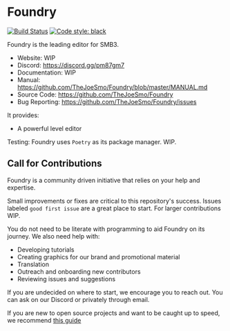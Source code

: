 # Foundry

[![Build Status](https://travis-ci.org/mchlnix/SMB3-Foundry.svg?branch=master)](https://travis-ci.org/mchlnix/SMB3-Foundry)
[![Code style: black](https://img.shields.io/badge/code%20style-black-000000.svg)](https://github.com/psf/black)

Foundry is the leading editor for SMB3.
- Website: WIP
- Discord: https://discord.gg/pm87gm7
- Documentation: WIP
- Manual: https://github.com/TheJoeSmo/Foundry/blob/master/MANUAL.md
- Source Code: https://github.com/TheJoeSmo/Foundry
- Bug Reporting: https://github.com/TheJoeSmo/Foundry/issues

It provides:
- A powerful level editor

Testing:
Foundry uses `Poetry` as its package manager.  WIP.

Call for Contributions
----------------------
Foundry is a community driven initiative that relies on your help and expertise.

Small improvements or fixes are critical to this repository's success.  Issues labeled `good first issue` are a great place to start.  For larger contributions WIP.

You do not need to be literate with programming to aid Foundry on its journey.  We also need help with:
- Developing tutorials
- Creating graphics for our brand and promotional material
- Translation
- Outreach and onboarding new contributors
- Reviewing issues and suggestions

If you are undecided on where to start, we encourage you to reach out.  You can ask on our Discord or privately through email.

If you are new to open source projects and want to be caught up to speed, we recommend [this guide](https://opensource.guide/how-to-contribute/)